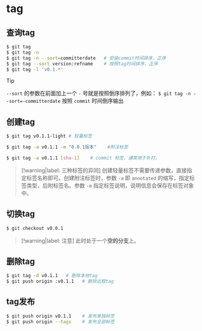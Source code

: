# tag

## 查询tag

```bash
$ git tag
$ git tag -n
$ git tag -n --sort=committerdate   # 安装commit时间排序，正序
$ git tag --sort version:refname    # 按照tag时间排序，正序
$ git tag -l 'v0.1.*'
```

> [!tip]
> `--sort` 的参数在前面加上一个 `-` 号就是按照倒序排列了，例如： `$ git tag -n --sort=-committerdate` 按照 `commit` 时间倒序输出

## 创建tag

```bash
$ git tag v0.1.1-light # 轻量标签

$ git tag -a v0.1.1 -m "0.0.1版本"    #附注标签

$ git tag -a v0.1.1 [sha-1]    # commit 标签，通常用于补打。
```

> [!warning|label: 三种标签的异同]
> 创建轻量标签不需要传递参数，直接指定标签名称即可。创建附注标签时，参数 `-a` 即 `annotated` 的缩写，指定标签类型，后附标签名。参数 `-m` 指定标签说明，说明信息会保存在标签对象中。

## 切换tag

```bash
$ git checkout v0.0.1
```

> [!warning|label: 注意]
> 此时处于一个**空的分支**上。

## 删除tag

```bash
$ git tag -d v0.1.1   # 删除本地tag
$ git push origin :v0.1.1   # 删除远程tag
```

## tag发布

```bash
$ git push origin v0.1.1    # 发布单独标签
$ git push origin --tags    # 发布全部标签
```
